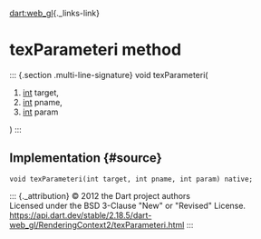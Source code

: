 [dart:web\_gl](../../dart-web_gl/dart-web_gl-library){._links-link}

texParameteri method
====================

::: {.section .multi-line-signature}
void texParameteri(

1.  [int](../../dart-core/int-class) target,
2.  [int](../../dart-core/int-class) pname,
3.  [int](../../dart-core/int-class) param

)
:::

Implementation {#source}
--------------

``` {.language-dart data-language="dart"}
void texParameteri(int target, int pname, int param) native;
```

::: {._attribution}
© 2012 the Dart project authors\
Licensed under the BSD 3-Clause \"New\" or \"Revised\" License.\
<https://api.dart.dev/stable/2.18.5/dart-web_gl/RenderingContext2/texParameteri.html>
:::
